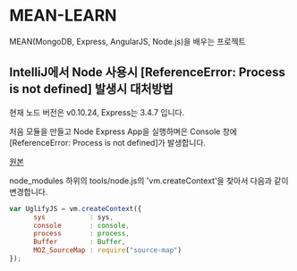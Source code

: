 MEAN-LEARN
==========

MEAN(MongoDB, Express, AngularJS, Node.js)을 배우는 프로젝트

## IntelliJ에서 Node 사용시 [ReferenceError: Process is not defined] 발생시 대처방법

현재 노드 버전은 v0.10.24, Express는 3.4.7 입니다.

처음 모듈을 만들고 Node Express App을 실행하며은 Console 창에 [ReferenceError: Process is not defined]가 발생합니다.

[원본](https://github.com/Chevex/UglifyJS2/commit/7348facbe994aa1909a276b4be54f13c7f01e079)

node_modules 하위의 tools/node.js의 'vm.createContext'을 찾아서 다음과 같이 변경합니다.
``` javascript
var UglifyJS = vm.createContext({
      sys           : sys,
      console       : console,
      process       : process,
      Buffer        : Buffer,
      MOZ_SourceMap : require("source-map")
});
```

